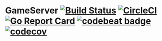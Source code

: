# GameServer [![Build Status](https://travis-ci.org/CircleYu/GameServer.svg?branch=master)](https://travis-ci.org/CircleYu/GameServer) [![CircleCI](https://circleci.com/gh/circleyu/GameServer/tree/master.svg?style=svg)](https://circleci.com/gh/circleyu/GameServer/tree/master) [![Go Report Card](https://goreportcard.com/badge/github.com/circleyu/GameServer)](https://goreportcard.com/report/github.com/circleyu/GameServer) [![codebeat badge](https://codebeat.co/badges/e1a4c983-7257-45e4-9d93-5781714e8382)](https://codebeat.co/projects/github-com-circleyu-gameserver-master) [![codecov](https://codecov.io/gh/circleyu/GameServer/branch/master/graph/badge.svg)](https://codecov.io/gh/circleyu/GameServer)
